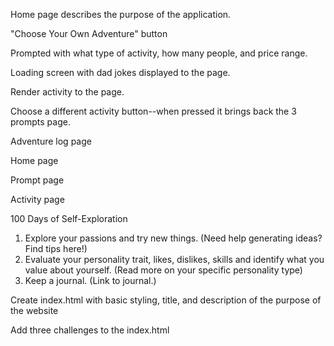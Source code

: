 Home page describes the purpose of the application.

"Choose Your Own Adventure" button

Prompted with what type of activity, how many people, and price range.

Loading screen with dad jokes displayed to the page.

Render activity to the page.

Choose a different activity button--when pressed it brings back the 3 prompts page.

Adventure log page 


Home page

Prompt page

Activity page

100 Days of Self-Exploration

1. Explore your passions and try new things. (Need help generating ideas? Find tips here!)
2. Evaluate your personality trait, likes, dislikes, skills and identify what you value about        yourself. (Read more on your specific personality type)
3. Keep a journal. (Link to journal.)


Create index.html with basic styling, title, and description of the purpose of the website

Add three challenges to the index.html





